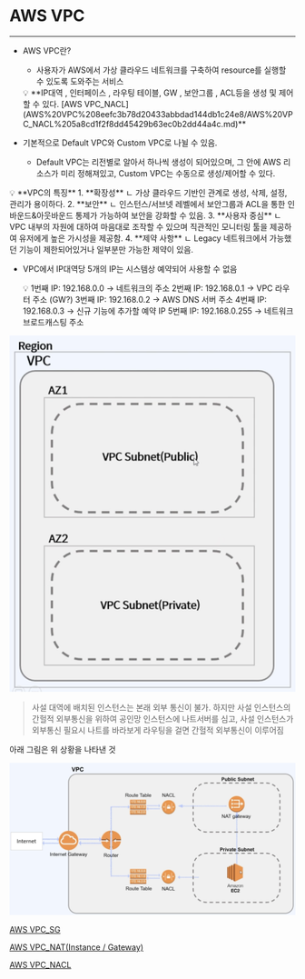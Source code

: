 # AWS VPC

---

- AWS VPC란?
    - 사용자가 AWS에서 가상 클라우드 네트워크를 구축하여 resource를 실행할 수 있도록 도와주는 서비스
    
    <aside>
    💡 **IP대역 , 인터페이스 , 라우팅 테이블, GW , 보안그룹 , ACL등을 생성 및 제어할 수 있다.
    [AWS VPC_NACL](AWS%20VPC%208eefc3b78d20433abbdad144db1c24e8/AWS%20VPC_NACL%205a8cd1f2f8dd45429b63ec0b2dd44a4c.md)**
    
    </aside>
    
- 기본적으로 Default VPC와 Custom VPC로 나뉠 수 있음.
    - Default VPC는 리전별로 알아서 하나씩 생성이 되어있으며, 그 안에 AWS 리소스가 미리 정해져있고, Custom VPC는 수동으로 생성/제어할 수 있다.

<aside>
💡 **VPC의 특징**
  1. **확장성**
    ㄴ 가상 클라우드 기반인 관계로 생성, 삭제, 설정, 관리가 용이하다.
  2. **보안**
    ㄴ 인스턴스/서브넷 레벨에서 보안그룹과 ACL을 통한 인바운드&아웃바운드 통제가 가능하여  
        보안을 강화할 수 있음.
  3. **사용자 중심**
    ㄴ VPC 내부의 자원에 대하여 마음대로 조작할 수 있으며 직관적인 모니터링 툴을 제공하여 
        유저에게 높은 가시성을 제공함.
  4. **제약 사항**
    ㄴ Legacy 네트워크에서 가능했던 기능이 제한되어있거나 일부분만 가능한 제약이 있음.

</aside>

- VPC에서 IP대역당 5개의 IP는 시스템상 예약되어 사용할 수 없음
    
    <aside>
    💡 1번째 IP: 192.168.0.0 → 네트워크의 주소
    2번째 IP: 192.168.0.1 → VPC 라우터 주소 (GW?)
    3번째 IP: 192.168.0.2 → AWS DNS 서버 주소
    4번째 IP: 192.168.0.3 → 신규 기능에 추가할 예약 IP
    5번째 IP: 192.168.0.255 → 네트워크 브로드캐스팅 주소
    
    </aside>
    

![스크린샷 2022-08-10 오후 4.55.46.png](AWS%20VPC%208eefc3b78d20433abbdad144db1c24e8/%25E1%2584%2589%25E1%2585%25B3%25E1%2584%258F%25E1%2585%25B3%25E1%2584%2585%25E1%2585%25B5%25E1%2586%25AB%25E1%2584%2589%25E1%2585%25A3%25E1%2586%25BA_2022-08-10_%25E1%2584%258B%25E1%2585%25A9%25E1%2584%2592%25E1%2585%25AE_4.55.46.png)

> 사설 대역에 배치된 인스턴스는 본래 외부 통신이 불가.
하지만 사설 인스턴스의 간헐적 외부통신을 위하여 공인망 인스턴스에 나트서버를 심고, 
사설 인스턴스가 외부통신 필요시 나트를 바라보게 라우팅을 걸면 간헐적 외부통신이 이루어짐

아래 그림은 위 상황을 나타낸 것
> 

![스크린샷 2022-08-10 오후 6.07.28.png](AWS%20VPC%208eefc3b78d20433abbdad144db1c24e8/%25E1%2584%2589%25E1%2585%25B3%25E1%2584%258F%25E1%2585%25B3%25E1%2584%2585%25E1%2585%25B5%25E1%2586%25AB%25E1%2584%2589%25E1%2585%25A3%25E1%2586%25BA_2022-08-10_%25E1%2584%258B%25E1%2585%25A9%25E1%2584%2592%25E1%2585%25AE_6.07.28.png)

[AWS VPC_SG](AWS%20VPC%208eefc3b78d20433abbdad144db1c24e8/AWS%20VPC_SG%20d15b165170774605a1dc2c2ae91098ef.md)

[AWS VPC_NAT(Instance / Gateway)](AWS%20VPC%208eefc3b78d20433abbdad144db1c24e8/AWS%20VPC_NAT(Instance%20Gateway)%2020837c2a02464f93bc5ff8185b044a8f.md)

[AWS VPC_NACL](AWS%20VPC%208eefc3b78d20433abbdad144db1c24e8/AWS%20VPC_NACL%205a8cd1f2f8dd45429b63ec0b2dd44a4c.md)